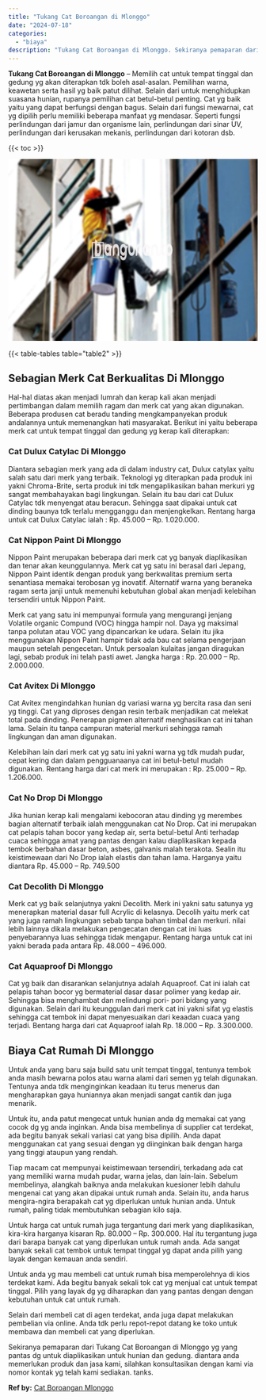```yaml
---
title: "Tukang Cat Boroangan di Mlonggo"
date: "2024-07-18"
categories: 
  - "biaya"
description: "Tukang Cat Boroangan di Mlonggo. Sekiranya pemaparan dari Tukang Cat Boroangan di Mlonggo yg yang pantas dg untuk diaplikasikan untuk hunian dan gedung. dian..."
---
```


**Tukang Cat Boroangan di Mlonggo** – Memilih cat untuk tempat tinggal dan gedung yg akan diterapkan tdk boleh asal-asalan. Pemilihan warna, keawetan serta hasil yg baik patut dilihat. Selain dari untuk menghidupkan suasana hunian, rupanya pemilihan cat betul-betul penting. Cat yg baik yaitu yang dapat berfungsi dengan bagus. Selain dari fungsi mewarnai, cat yg dipilih perlu memiliki beberapa manfaat yg mendasar. Seperti fungsi perlindungan dari jamur dan organisme lain, perlindungan dari sinar UV, perlindungan dari kerusakan mekanis, perlindungan dari kotoran dsb.

{{< toc >}}

![Tukang Cat Boroangan di Mlonggo](/images/jasa-cat-murah09.png)

{{< table-tables table="table2" >}}

## Sebagian Merk Cat Berkualitas Di Mlonggo

Hal-hal diatas akan menjadi lumrah dan kerap kali akan menjadi pertimbangan dalam memilih ragam dan merk cat yang akan digunakan. Beberapa produsen cat beradu tanding mengkampanyekan produk andalannya untuk memenangkan hati masyarakat. Berikut ini yaitu beberapa merk cat untuk tempat tinggal dan gedung yg kerap kali diterapkan:

### Cat Dulux Catylac Di Mlonggo

Diantara sebagian merk yang ada di dalam industry cat, Dulux catylax yaitu salah satu dari merk yang terbaik. Teknologi yg diterapkan pada produk ini yakni Chroma-Brite, serta produk ini tdk mengaplikasikan bahan merkuri yg sangat membahayakan bagi lingkungan. Selain itu bau dari cat Dulux Catylac tdk menyengat atau beracun. Sehingga saat dipakai untuk cat dinding baunya tdk terlalu mengganggu dan menjengkelkan. Rentang harga untuk cat Dulux Catylac ialah : Rp. 45.000 – Rp. 1.020.000.

### Cat Nippon Paint Di Mlonggo

Nippon Paint merupakan beberapa dari merk cat yg banyak diaplikasikan dan tenar akan keunggulannya. Merk cat yg satu ini berasal dari Jepang, Nippon Paint identik dengan produk yang berkwalitas premium serta senantiasa memakai terobosan yg inovatif. Alternatif warna yang beraneka ragam serta janji untuk memenuhi kebutuhan global akan menjadi kelebihan tersendiri untuk Nippon Paint.

Merk cat yang satu ini mempunyai formula yang mengurangi jenjang Volatile organic Compund (VOC) hingga hampir nol. Daya yg maksimal tanpa polutan atau VOC yang dipancarkan ke udara. Selain itu jika menggunakan Nippon Paint hampir tidak ada bau cat selama pengerjaan maupun setelah pengecetan. Untuk persoalan kulaitas jangan diragukan lagi, sebab produk ini telah pasti awet. Jangka harga : Rp. 20.000 – Rp. 2.000.000.

### Cat Avitex Di Mlonggo

Cat Avitex mengindahkan hunian dg variasi warna yg bercita rasa dan seni yg tinggi. Cat yang diproses dengan resin terbaik menjadikan cat melekat total pada dinding. Penerapan pigmen alternatif menghasilkan cat ini tahan lama. Selain itu tanpa campuran material merkuri sehingga ramah lingkungan dan aman digunakan.

Kelebihan lain dari merk cat yg satu ini yakni warna yg tdk mudah pudar, cepat kering dan dalam pengguanaanya cat ini betul-betul mudah digunakan. Rentang harga dari cat merk ini merupakan : Rp. 25.000 – Rp. 1.206.000.

### Cat No Drop Di Mlonggo

Jika hunian kerap kali mengalami kebocoran atau dinding yg merembes bagian alternatif terbaik ialah menggunakan cat No Drop. Cat ini merupakan cat pelapis tahan bocor yang kedap air, serta betul-betul Anti terhadap cuaca sehingga amat yang pantas dengan kalau diaplikasikan kepada tembok berbahan dasar beton, asbes, galvanis malah terakota. Sealin itu keistimewaan dari No Drop ialah elastis dan tahan lama. Harganya yaitu diantara Rp. 45.000 – Rp. 749.500

### Cat Decolith Di Mlonggo

Merk cat yg baik selanjutnya yakni Decolith. Merk ini yakni satu satunya yg menerapkan material dasar full Acrylic di kelasnya. Decolih yaitu merk cat yang juga ramah lingkungan sebab tanpa bahan timbal dan merkuri. nilai lebih lainnya dikala melakukan pengecatan dengan cat ini luas penyebarannya luas sehingga tidak mengapur. Rentang harga untuk cat ini yakni berada pada antara Rp. 48.000 – 496.000.

### Cat Aquaproof Di Mlonggo

Cat yg baik dan disarankan selanjutnya adalah Aquaproof. Cat ini ialah cat pelapis tahan bocor yg bermaterial dasar dasar polimer yang kedap air. Sehingga bisa menghambat dan melindungi pori- pori bidang yang digunakan. Selain dari itu keunggulan dari merk cat ini yakni sifat yg elastis sehingga cat tembok ini dapat menyesuaikan dari keaadan cuaca yang terjadi. Bentang harga dari cat Aquaproof ialah Rp. 18.000 – Rp. 3.300.000.

## Biaya Cat Rumah Di Mlonggo

Untuk anda yang baru saja build satu unit tempat tinggal, tentunya tembok anda masih bewarna polos atau warna alami dari semen yg telah digunakan. Tentunya anda tdk menginginkan keadaan itu terus menerus dan mengharapkan gaya huniannya akan menjadi sangat cantik dan juga menarik.

Untuk itu, anda patut mengecat untuk hunian anda dg memakai cat yang cocok dg yg anda inginkan. Anda bisa membelinya di supplier cat terdekat, ada begitu banyak sekali variasi cat yang bisa dipilih. Anda dapat menggunakan cat yang sesuai dengan yg diinginkan baik dengan harga yang tinggi ataupun yang rendah.

Tiap macam cat mempunyai keistimewaan tersendiri, terkadang ada cat yang memiliki warna mudah pudar, warna jelas, dan lain-lain. Sebelum membelinya, alangkah baiknya anda melakukan kuesioner lebih dahulu mengenai cat yang akan dipakai untuk rumah anda. Selain itu, anda harus mengira-ngira berapakah cat yg diperlukan untuk hunian anda. Untuk rumah, paling tidak membutuhkan sebagian kilo saja.

Untuk harga cat untuk rumah juga tergantung dari merk yang diaplikasikan, kira-kira harganya kisaran Rp. 80.000 – Rp. 300.000. Hal itu tergantung juga dari barapa banyak cat yang diperlukan untuk rumah anda. Ada sangat banyak sekali cat tembok untuk tempat tinggal yg dapat anda pilih yang layak dengan kemauan anda sendiri.

Untuk anda yg mau membeli cat untuk rumah bisa memperolehnya di kios terdekat kami. Ada begitu banyak sekali tok cat yg menjual cat untuk tempat tinggal. Pilih yang layak dg yg diharapkan dan yang pantas dengan dengan kebutuhan untuk cat untuk rumah.

Selain dari membeli cat di agen terdekat, anda juga dapat melakukan pembelian via online. Anda tdk perlu repot-repot datang ke toko untuk membawa dan membeli cat yang diperlukan.

Sekiranya pemaparan dari Tukang Cat Boroangan di Mlonggo yg yang pantas dg untuk diaplikasikan untuk hunian dan gedung. diantara anda memerlukan produk dan jasa kami, silahkan konsultasikan dengan kami via nomor kontak yg telah kami sediakan. tanks.

**Ref by:** [Cat Boroangan Mlonggo](https://id.wikipedia.org/wiki/Cat)
